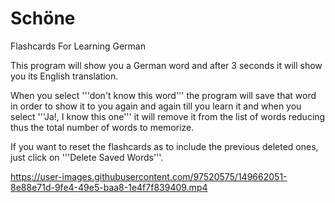 # Schöne
Flashcards For Learning German


This program will show you a German word and after 3 seconds it will show you its English translation. 

When you select '''don't know this word''' the program will save that word in order to show it to you again and again till you learn it and when you select
'''Ja!, I know this one''' it will remove it from the list of words reducing thus the total number of words to memorize.

If you want to reset the flashcards as to include the previous deleted ones, just click on '''Delete Saved Words'''.


https://user-images.githubusercontent.com/97520575/149662051-8e88e71d-9fe4-49e5-baa8-1e4f7f839409.mp4

